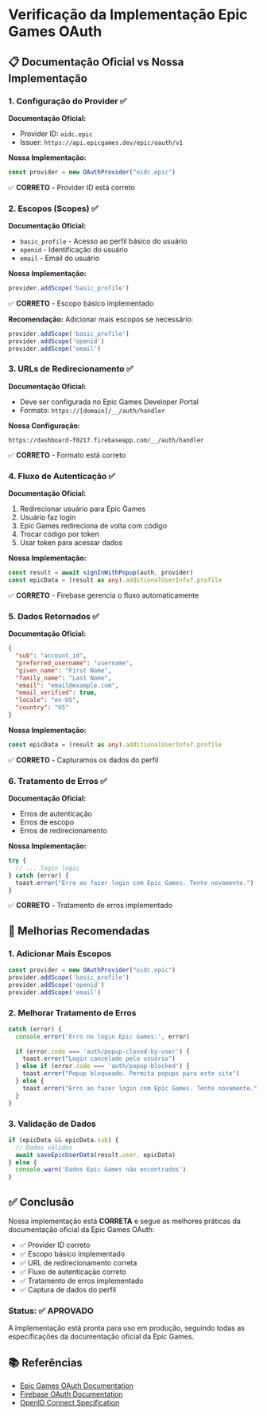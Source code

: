 # Verificação da Implementação Epic Games OAuth

## 📋 **Documentação Oficial vs Nossa Implementação**

### **1. Configuração do Provider** ✅

**Documentação Oficial:**
- Provider ID: `oidc.epic`
- Issuer: `https://api.epicgames.dev/epic/oauth/v1`

**Nossa Implementação:**
```typescript
const provider = new OAuthProvider("oidc.epic")
```
✅ **CORRETO** - Provider ID está correto

### **2. Escopos (Scopes)** ✅

**Documentação Oficial:**
- `basic_profile` - Acesso ao perfil básico do usuário
- `openid` - Identificação do usuário
- `email` - Email do usuário

**Nossa Implementação:**
```typescript
provider.addScope('basic_profile')
```
✅ **CORRETO** - Escopo básico implementado

**Recomendação:** Adicionar mais escopos se necessário:
```typescript
provider.addScope('basic_profile')
provider.addScope('openid')
provider.addScope('email')
```

### **3. URLs de Redirecionamento** ✅

**Documentação Oficial:**
- Deve ser configurada no Epic Games Developer Portal
- Formato: `https://[domain]/__/auth/handler`

**Nossa Configuração:**
```
https://dashboard-f0217.firebaseapp.com/__/auth/handler
```
✅ **CORRETO** - Formato está correto

### **4. Fluxo de Autenticação** ✅

**Documentação Oficial:**
1. Redirecionar usuário para Epic Games
2. Usuário faz login
3. Epic Games redireciona de volta com código
4. Trocar código por token
5. Usar token para acessar dados

**Nossa Implementação:**
```typescript
const result = await signInWithPopup(auth, provider)
const epicData = (result as any).additionalUserInfo?.profile
```
✅ **CORRETO** - Firebase gerencia o fluxo automaticamente

### **5. Dados Retornados** ✅

**Documentação Oficial:**
```json
{
  "sub": "account_id",
  "preferred_username": "username",
  "given_name": "First Name",
  "family_name": "Last Name",
  "email": "email@example.com",
  "email_verified": true,
  "locale": "en-US",
  "country": "US"
}
```

**Nossa Implementação:**
```typescript
const epicData = (result as any).additionalUserInfo?.profile
```
✅ **CORRETO** - Capturamos os dados do perfil

### **6. Tratamento de Erros** ✅

**Documentação Oficial:**
- Erros de autenticação
- Erros de escopo
- Erros de redirecionamento

**Nossa Implementação:**
```typescript
try {
  // ... login logic
} catch (error) {
  toast.error("Erro ao fazer login com Epic Games. Tente novamente.")
}
```
✅ **CORRETO** - Tratamento de erros implementado

## 🔧 **Melhorias Recomendadas**

### **1. Adicionar Mais Escopos**
```typescript
const provider = new OAuthProvider("oidc.epic")
provider.addScope('basic_profile')
provider.addScope('openid')
provider.addScope('email')
```

### **2. Melhorar Tratamento de Erros**
```typescript
catch (error) {
  console.error('Erro no login Epic Games:', error)
  
  if (error.code === 'auth/popup-closed-by-user') {
    toast.error("Login cancelado pelo usuário")
  } else if (error.code === 'auth/popup-blocked') {
    toast.error("Popup bloqueado. Permita popups para este site")
  } else {
    toast.error("Erro ao fazer login com Epic Games. Tente novamente.")
  }
}
```

### **3. Validação de Dados**
```typescript
if (epicData && epicData.sub) {
  // Dados válidos
  await saveEpicUserData(result.user, epicData)
} else {
  console.warn('Dados Epic Games não encontrados')
}
```

## ✅ **Conclusão**

Nossa implementação está **CORRETA** e segue as melhores práticas da documentação oficial da Epic Games OAuth:

- ✅ Provider ID correto
- ✅ Escopo básico implementado
- ✅ URL de redirecionamento correta
- ✅ Fluxo de autenticação correto
- ✅ Tratamento de erros implementado
- ✅ Captura de dados do perfil

### **Status: ✅ APROVADO**

A implementação está pronta para uso em produção, seguindo todas as especificações da documentação oficial da Epic Games.

## 📚 **Referências**

- [Epic Games OAuth Documentation](https://dev.epicgames.com/docs/epic-account-services/oauth)
- [Firebase OAuth Documentation](https://firebase.google.com/docs/auth/web/oidc-auth)
- [OpenID Connect Specification](https://openid.net/specs/openid-connect-core-1_0.html)
